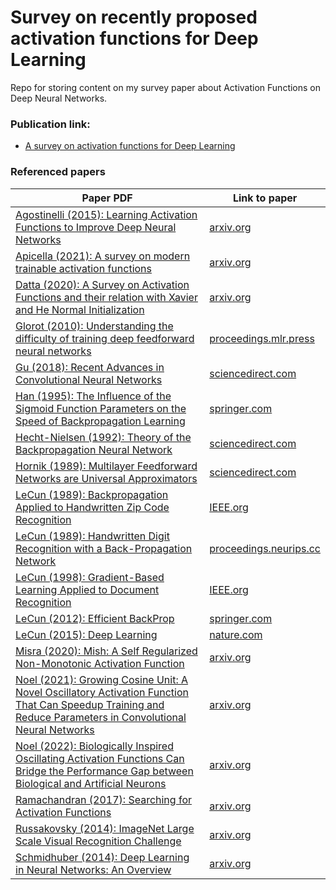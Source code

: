 # Survey on recently proposed activation functions for Deep Learning
Repo for storing content on my survey paper about Activation Functions on Deep Neural Networks.

### Publication link:
- [A survey on activation functions for Deep Learning](https://arxiv.org/abs/2204.02921)



### Referenced papers
| Paper PDF | Link to paper |
| --------- | ------------- |
| [Agostinelli (2015): Learning Activation Functions to Improve Deep Neural Networks](https://github.com/murilogustineli/Survey-Activation-Functions/blob/main/papers/Agostinelli-2015-Learning%20Activation%20Functions%20to%20Improve%20Deep%20Neural%20Networks.pdf) | [arxiv.org](https://arxiv.org/abs/1412.6830) |
| [Apicella (2021): A survey on modern trainable activation functions](https://github.com/murilogustineli/Survey-Activation-Functions/blob/main/papers/Apicella-2021-A%20survey%20on%20modern%20trainable%20activation%20functions.pdf) | [arxiv.org](https://arxiv.org/abs/2005.00817) |
| [Datta (2020): A Survey on Activation Functions and their relation with Xavier and He Normal Initialization](https://github.com/murilogustineli/Survey-Activation-Functions/blob/main/papers/Datta-2020-A%20Survey%20on%20Activation%20Functions%20and%20their%20relation%20with%20Xavier%20and%20He%20Normal%20Initialization.pdf) | [arxiv.org](https://arxiv.org/abs/2004.06632) |
| [Glorot (2010): Understanding the difficulty of training deep feedforward neural networks](https://github.com/murilogustineli/Survey-Activation-Functions/blob/main/papers/Glorot-2010-Understanding%20the%20difficulty%20of%20training%20deep%20feedforward%20neural%20networks.pdf) | [proceedings.mlr.press](http://proceedings.mlr.press/v9/glorot10a) |
| [Gu (2018): Recent Advances in Convolutional Neural Networks](https://github.com/murilogustineli/Survey-Activation-Functions/blob/main/papers/Gu-2018-Recent%20Advances%20in%20Convolutional%20Neural%20Networks.pdf) | [sciencedirect.com](https://www.sciencedirect.com/science/article/abs/pii/S0031320317304120) |
| [Han (1995): The Influence of the Sigmoid Function Parameters on the Speed of Backpropagation Learning]() | [springer.com](https://link.springer.com/chapter/10.1007/3-540-59497-3_175#citeas) |
| [Hecht-Nielsen (1992): Theory of the Backpropagation Neural Network](https://github.com/murilogustineli/Survey-Activation-Functions/blob/main/papers/Hecht-Nielsen-1992-Theory%20of%20the%20Backpropagation%20Neural%20Network.pdf) | [sciencedirect.com](https://www.sciencedirect.com/science/article/pii/B9780127412528500108) |
| [Hornik (1989): Multilayer Feedforward Networks are Universal Approximators](https://github.com/murilogustineli/Survey-Activation-Functions/blob/main/papers/Hornik-1989-Multilayer%20Feedforward%20Networks%20are%20Universal%20Approximators.pdf) | [sciencedirect.com](https://www.sciencedirect.com/science/article/abs/pii/0893608089900208) |
| [LeCun (1989): Backpropagation Applied to Handwritten Zip Code Recognition](https://github.com/murilogustineli/Survey-Activation-Functions/blob/main/papers/LeCun-1989-Backpropagation%20Applied%20to%20Handwritten%20Zip%20Code%20Recognition.pdf) | [IEEE.org](https://ieeexplore.ieee.org/document/6795724) |
| [LeCun (1989): Handwritten Digit Recognition with a Back-Propagation Network](https://github.com/murilogustineli/Survey-Activation-Functions/blob/main/papers/LeCun-1989-Handwritten%20Digit%20Recognition%20with%20a%20Back-Propagation%20Network.pdf) | [proceedings.neurips.cc](https://proceedings.neurips.cc/paper/1989/file/53c3bce66e43be4f209556518c2fcb54-Paper.pdf) |
| [LeCun (1998): Gradient-Based Learning Applied to Document Recognition](https://github.com/murilogustineli/Survey-Activation-Functions/blob/main/papers/LeCun-1998-Gradient-Based%20Learning%20Applied%20to%20Document%20Recognition.pdf) | [IEEE.org](https://ieeexplore.ieee.org/abstract/document/726791) |
| [LeCun (2012): Efficient BackProp](https://github.com/murilogustineli/Survey-Activation-Functions/blob/main/papers/LeCun-2012-Efficient%20BackProp.pdf) | [springer.com](https://link.springer.com/chapter/10.1007/978-3-642-35289-8_3) |
| [LeCun (2015): Deep Learning](https://github.com/murilogustineli/Survey-Activation-Functions/blob/main/papers/LeCun-2015-Deep%20Learning.pdf) | [nature.com](https://www.nature.com/articles/nature14539) |
| [Misra (2020): Mish: A Self Regularized Non-Monotonic Activation Function](https://github.com/murilogustineli/Survey-Activation-Functions/blob/main/papers/Misra-2020-Mish%3B%20A%20Self%20Regularized%20Non-Monotonic%20Activation%20Function.pdf) | [arxiv.org](https://arxiv.org/abs/1908.08681) |
| [Noel (2021): Growing Cosine Unit: A Novel Oscillatory Activation Function That Can Speedup Training and Reduce Parameters in Convolutional Neural Networks](https://github.com/murilogustineli/Survey-Activation-Functions/blob/main/papers/Noel-2021-Growing%20Cosine%20Unit%3B%20A%20Novel%20Oscillatory%20Activation%20Function%20That%20Can%20Speedup%20Training%20and%20Reduce%20Parameters%20in%20CNN.pdf) | [arxiv.org](https://arxiv.org/abs/2108.12943) |
| [Noel (2022): Biologically Inspired Oscillating Activation Functions Can Bridge the Performance Gap between Biological and Artificial Neurons](https://github.com/murilogustineli/Survey-Activation-Functions/blob/main/papers/Noel-2022-Biologically%20Inspired%20Oscillating%20Activation%20Functions%20Can%20Bridge%20the%20Performance%20Gap%20between%20Biological%20and%20Artificial%20Neurons.pdf) | [arxiv.org](https://arxiv.org/abs/2111.04020) |
| [Ramachandran (2017): Searching for Activation Functions](https://github.com/murilogustineli/Survey-Activation-Functions/blob/main/papers/Ramachandran-2017-Searching%20for%20Activation%20Functions.pdf) | [arxiv.org](https://arxiv.org/abs/1710.05941) |
| [Russakovsky (2014): ImageNet Large Scale Visual Recognition Challenge](https://github.com/murilogustineli/Survey-Activation-Functions/blob/main/papers/Russakovsky-2014-ImageNet%20Large%20Scale%20Visual%20Recognition%20Challenge.pdf) | [arxiv.org](https://arxiv.org/abs/1409.0575) |
| [Schmidhuber (2014): Deep Learning in Neural Networks: An Overview](https://github.com/murilogustineli/Survey-Activation-Functions/blob/main/papers/Schmidhuber-2014-Deep%20Learning%20in%20Neural%20Networks%3B%20An%20Overview.pdf) | [arxiv.org](https://arxiv.org/abs/1404.7828) |
